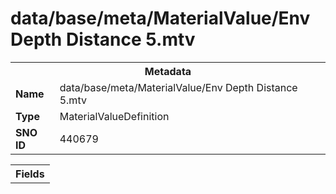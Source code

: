 <h1>data/base/meta/MaterialValue/Env Depth Distance 5.mtv</h1><table><tr><th colspan="100%">Metadata</th></tr><tr><td><b>Name</b></td><td>data/base/meta/MaterialValue/Env Depth Distance 5.mtv</td></tr><tr><td><b>Type</b></td><td>MaterialValueDefinition</td></tr><tr><td><b>SNO ID</b></td><td>440679</td></tr></table>

<table><tr><th colspan="100%">Fields</th></tr></table>

